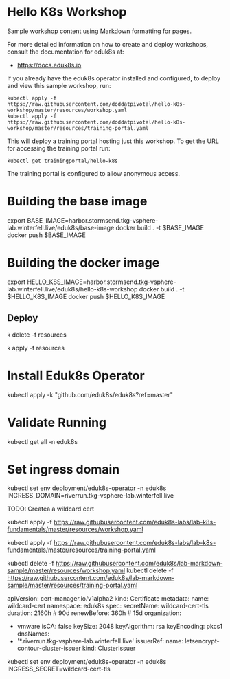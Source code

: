 Hello K8s Workshop
=====================

Sample workshop content using Markdown formatting for pages.

For more detailed information on how to create and deploy workshops, consult
the documentation for eduk8s at:

* https://docs.eduk8s.io

If you already have the eduk8s operator installed and configured, to deploy
and view this sample workshop, run:

```
kubectl apply -f https://raw.githubusercontent.com/doddatpivotal/hello-k8s-workshop/master/resources/workshop.yaml
kubectl apply -f https://raw.githubusercontent.com/doddatpivotal/hello-k8s-workshop/master/resources/training-portal.yaml
```

This will deploy a training portal hosting just this workshop. To get the
URL for accessing the training portal run:

```
kubectl get trainingportal/hello-k8s
```

The training portal is configured to allow anonymous access.

# Building the base image

export BASE_IMAGE=harbor.stormsend.tkg-vsphere-lab.winterfell.live/eduk8s/base-image
docker build . -t $BASE_IMAGE
docker push $BASE_IMAGE

# Building the docker image

export HELLO_K8S_IMAGE=harbor.stormsend.tkg-vsphere-lab.winterfell.live/eduk8s/hello-k8s-workshop
docker build . -t $HELLO_K8S_IMAGE
docker push $HELLO_K8S_IMAGE

## Deploy

k delete -f resources

k apply -f resources

# Install Eduk8s Operator

kubectl apply -k "github.com/eduk8s/eduk8s?ref=master"

# Validate Running

kubectl get all -n eduk8s

# Set ingress domain
kubectl set env deployment/eduk8s-operator -n eduk8s INGRESS_DOMAIN=riverrun.tkg-vsphere-lab.winterfell.live

TODO: Createa a wildcard cert




kubectl apply -f https://raw.githubusercontent.com/eduk8s-labs/lab-k8s-fundamentals/master/resources/workshop.yaml

kubectl apply -f https://raw.githubusercontent.com/eduk8s-labs/lab-k8s-fundamentals/master/resources/training-portal.yaml

kubectl delete -f https://raw.githubusercontent.com/eduk8s/lab-markdown-sample/master/resources/workshop.yaml
kubectl delete -f https://raw.githubusercontent.com/eduk8s/lab-markdown-sample/master/resources/training-portal.yaml


apiVersion: cert-manager.io/v1alpha2
kind: Certificate
metadata:
  name: wildcard-cert
  namespace: eduk8s
spec:
  secretName: wildcard-cert-tls
  duration: 2160h # 90d
  renewBefore: 360h # 15d
  organization:
  - vmware
  isCA: false
  keySize: 2048
  keyAlgorithm: rsa
  keyEncoding: pkcs1
  dnsNames:
  - '*.riverrun.tkg-vsphere-lab.winterfell.live'
  issuerRef:
    name: letsencrypt-contour-cluster-issuer
    kind: ClusterIssuer

kubectl set env deployment/eduk8s-operator -n eduk8s INGRESS_SECRET=wildcard-cert-tls
